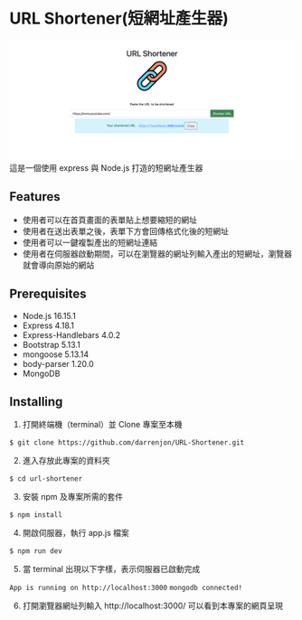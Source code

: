 # URL Shortener(短網址產生器)
![URL Shortener page](./public/URL%20shortener.png)
這是一個使用 express 與 Node.js 打造的短網址產生器

## Features
- 使用者可以在首頁畫面的表單貼上想要縮短的網址
- 使用者在送出表單之後，表單下方會回傳格式化後的短網址
- 使用者可以一鍵複製產出的短網址連結
- 使用者在伺服器啟動期間，可以在瀏覽器的網址列輸入產出的短網址，瀏覽器就會導向原始的網站

## Prerequisites
- Node.js 16.15.1
- Express 4.18.1
- Express-Handlebars 4.0.2
- Bootstrap 5.13.1
- mongoose 5.13.14
- body-parser 1.20.0
- MongoDB

## Installing
1. 打開終端機（terminal）並 Clone 專案至本機

```
$ git clone https://github.com/darrenjon/URL-Shortener.git
```

2. 進入存放此專案的資料夾

```
$ cd url-shortener
```

3. 安裝 npm 及專案所需的套件

```
$ npm install
```

4. 開啟伺服器，執行 app.js 檔案

```
$ npm run dev
```

5. 當 terminal 出現以下字樣，表示伺服器已啟動完成

`App is running on http://localhost:3000`
`mongodb connected!`

6. 打開瀏覽器網址列輸入 http://localhost:3000/
可以看到本專案的網頁呈現